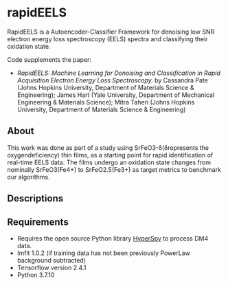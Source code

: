 # rapidEELS

RapidEELS is a Autoencoder-Classifier Framework for denoising low SNR electron energy loss spectroscopy (EELS) spectra and classifying their oxidation state.

Code supplements the paper:  
- *RapidEELS: Machine Learning for Denoising and Classification in Rapid Acquisition Electron Energy Loss Spectroscopy.*
by Cassandra Pate (Johns Hopkins University, Department of Materials Science & Engineering); James Hart (Yale University, Department of Mechanical Engineering & Materials Science); Mitra Taheri (Johns Hopkins University, Department of Materials Science & Engineering)

## About 
This work was done as part of a study using SrFeO3-δ(δrepresents the oxygendeficiency) thin films, as a starting point for rapid identification of real-time EELS data. The films undergo an oxidation state changes from nominally SrFeO3(Fe4+) to SrFeO2.5(Fe3+) as target metrics to benchmark our algorithms.


## Descriptions


## Requirements
- Requires the open source Python library [HyperSpy](https://hyperspy.org/) to process DM4 data. 
- lmfit 1.0.2 (if training data has not been previously PowerLaw background subtracted)
- Tensorflow version 2.4.1
- Python 3.7.10
